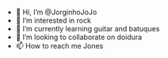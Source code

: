 - 👋 Hi, I’m @JorginhoJoJo
- 👀 I’m interested in rock
- 🌱 I’m currently learning guitar and batuques
- 💞️ I’m looking to collaborate on doidura
- 📫 How to reach me Jones

<!---
JorginhoJoJo/JorginhoJoJo is a ✨ special ✨ repository because its `README.md` (this file) appears on your GitHub profile.
You can click the Preview link to take a look at your changes.
--->
